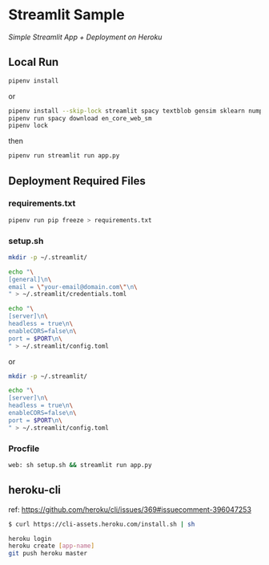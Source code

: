 # Streamlit Sample
*Simple Streamlit App + Deployment on Heroku*

## Local Run

```sh
pipenv install
```

or

```sh
pipenv install --skip-lock streamlit spacy textblob gensim sklearn numpy matplotlib
pipenv run spacy download en_core_web_sm
pipenv lock
```

then

```sh
pipenv run streamlit run app.py
```

## Deployment Required Files

### requirements.txt

```sh
pipenv run pip freeze > requirements.txt
```

### setup.sh

```sh
mkdir -p ~/.streamlit/

echo "\
[general]\n\
email = \"your-email@domain.com\"\n\
" > ~/.streamlit/credentials.toml

echo "\
[server]\n\
headless = true\n\
enableCORS=false\n\
port = $PORT\n\
" > ~/.streamlit/config.toml
```

or

```sh
mkdir -p ~/.streamlit/

echo "\
[server]\n\
headless = true\n\
enableCORS=false\n\
port = $PORT\n\
" > ~/.streamlit/config.toml
```

### Procfile

```sh
web: sh setup.sh && streamlit run app.py
```

## heroku-cli

ref: https://github.com/heroku/cli/issues/369#issuecomment-396047253

```sh
$ curl https://cli-assets.heroku.com/install.sh | sh
```

```sh
heroku login
heroku create [app-name]
git push heroku master
```
